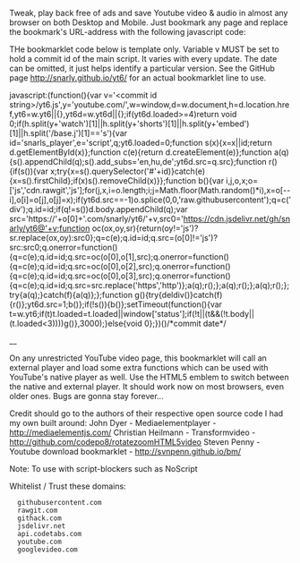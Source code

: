 Tweak, play back free of ads and save Youtube video & audio in almost any browser on both Desktop and Mobile. Just bookmark any page and replace the bookmark's URL-address with the following javascript code:

THe bookmarklet code below is template only. Variable v MUST be set to hold a commit id of the main script. It varies with every update. The date can be omitted, it just helps identify a particular version.
See the GitHub page http://snarly.github.io/yt6/ for an actual bookmarklet line to use.


javascript:(function(){var v='\<commit id string\>/yt6.js',y='youtube.com/',w=window,d=w.document,h=d.location.href,yt6=w.yt6||{},yt6d=w.yt6d||{};if(yt6d.loaded>=4)return void 0;if(h.split(y+'watch')[1]||h.split(y+'shorts')[1]||h.split(y+'embed')[1]||h.split('/base.j')[1]=='s'){var id='snarls_player',e='script',q;yt6.loaded=0;function s(x){x=x||id;return d.getElementById(x)};function c(e){return d.createElement(e)};function a(q){s().appendChild(q);s().add_subs='en,hu,de';yt6d.src=q.src};function r(){if(s()){var x;try{x=s().querySelector('#'+id)}catch(e){x=s().firstChild};if(x)s().removeChild(x)}};function b(){var i,j,o,x;o=['js','cdn.rawgit','js'];for(j,x,i=o.length;i;j=Math.floor(Math.random()*i),x=o[--i],o[i]=o[j],o[j]=x);if(yt6d.src==-1)o.splice(0,0,'raw.githubusercontent');q=c('div');q.id=id;if(q!=s())d.body.appendChild(q);var src='https://'+o[0]+'.com/snarly/yt6/'+v,src0='https://cdn.jsdelivr.net/gh/snarly/yt6@'+v;function oc(ox,oy,sr){return(oy!='js')?sr.replace(ox,oy):src0};q=c(e);q.id=id;q.src=(o[0]!='js')?src:src0;q.onerror=function(){q=c(e);q.id=id;q.src=oc(o[0],o[1],src);q.onerror=function(){q=c(e);q.id=id;q.src=oc(o[0],o[2],src);q.onerror=function(){q=c(e);q.id=id;q.src=oc(o[0],o[3],src);q.onerror=function(){q=c(e);q.id=id;q.src=src.replace('https','http')};a(q);r();};a(q);r();};a(q);r();};try{a(q);}catch(f){a(q)};};function g(){try{deldiv()}catch(f){r()};yt6d.src=1;b()};if(!s()){b()};setTimeout(function(){var t=w.yt6;if(t)t.loaded=t.loaded||window['status'];if(!t||(t&&(!t.body||(t.loaded<3))))g()},3000);}else{void 0};})()/\*commit date\*/



__

On any unrestricted YouTube video page, this bookmarklet will call an external player and load some extra functions which can be used with YouTube's native player as well. Use the HTML5 emblem to switch between the native and external player. It should work now on most browsers, even older ones. Bugs are gonna stay forever...


Credit should go to the authors of their respective open source code I had my own built around:
   John Dyer - Mediaelementplayer - http://mediaelementjs.com/
   Christian Heilmann - Transformvideo - http://github.com/codepo8/rotatezoomHTML5video
   Steven Penny - Youtube download bookmarklet - http://svnpenn.github.io/bm/   



Note: To use with script-blockers such as NoScript

Whitelist / Trust these domains:

      githubusercontent.com
      rawgit.com
      githack.com
      jsdelivr.net
      api.codetabs.com
      youtube.com
      googlevideo.com


